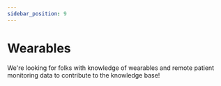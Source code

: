 ```yaml
---
sidebar_position: 9
---
```


# Wearables

We're looking for folks with knowledge of wearables and remote patient monitoring data to contribute to the knowledge base!